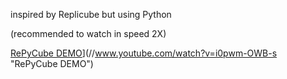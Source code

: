 inspired by Replicube but using Python

(recommended to watch in speed 2X)

[RePyCube DEMO](//img.youtube.com/vi/i0pwm-OWB-s/0.jpg)](//www.youtube.com/watch?v=i0pwm-OWB-s "RePyCube DEMO")
